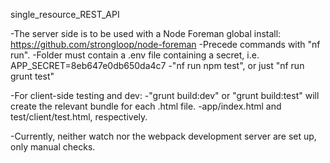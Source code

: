 single_resource_REST_API

-The server side is to be used with a Node Foreman global install: https://github.com/strongloop/node-foreman
-Precede commands with "nf run".
-Folder must contain a .env file containing a secret, i.e. APP_SECRET=8eb647e0db650da4c7
-"nf run npm test", or just "nf run grunt test"

-For client-side testing and dev:
-"grunt build:dev" or "grunt build:test" will create the relevant bundle for each .html file.
  -app/index.html and test/client/test.html, respectively.

-Currently, neither watch nor the webpack development server are set up, only manual checks.